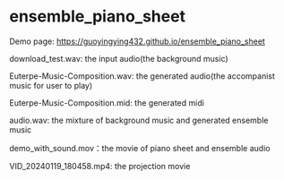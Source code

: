 # ensemble_piano_sheet
Demo page: https://guoyingying432.github.io/ensemble_piano_sheet

download_test.wav: the input audio(the background music)

Euterpe-Music-Composition.wav: the generated audio(the accompanist music for user to play)

Euterpe-Music-Composition.mid: the generated midi

audio.wav: the mixture of background music and generated ensemble music

demo_with_sound.mov：the movie of piano sheet and ensemble audio

VID_20240119_180458.mp4: the projection movie
